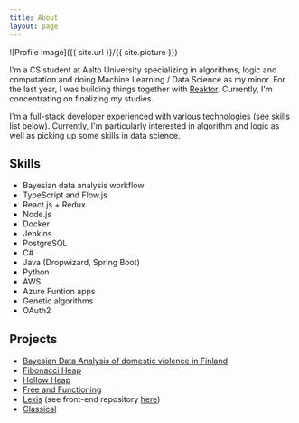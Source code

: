 ```yaml
---
title: About
layout: page
---
```

![Profile Image]({{ site.url }}/{{ site.picture }})

<p>I'm a CS student at Aalto University specializing in algorithms, logic and computation and doing Machine Learning / Data Science as my minor. For the last year, I was building things together with <a href="https://www.reaktor.com/">Reaktor</a>. Currently, I'm concentrating on finalizing my studies.</p>

<p>I'm a full-stack developer experienced with various technologies (see skills list below). Currently, I'm particularly interested in algorithm and logic as well as picking up some skills in data science.</p>

<h2>Skills</h2>

<ul class="skill-list">
    <li>Bayesian data analysis workflow</li>
	<li>TypeScript and Flow.js</li>
	<li>React.js + Redux</li>
	<li>Node.js</li>
    <li>Docker</li>
    <li>Jenkins</li>
    <li>PostgreSQL</li>
    <li>C#</li>
    <li>Java (Dropwizard, Spring Boot)</li>
    <li>Python</li>
    <li>AWS</li>
    <li>Azure Funtion apps</li>
    <li>Genetic algorithms</li>
    <li>OAuth2</li>
</ul>

<h2>Projects</h2>

<ul>
	<li><a href="https://alekte.com/BDA-project/">Bayesian Data Analysis of domestic violence in Finland</a></li>
	<li><a href="https://github.com/AleksTeresh/fibonacci-heap">Fibonacci Heap</a></li>
	<li><a href="https://github.com/AleksTeresh/hollow-heap">Hollow Heap</a></li>
    <li><a href="https://github.com/AleksTeresh/free-and-functioning">Free and Functioning</a></li>
    <li><a href="https://github.com/AleksTeresh/lexis-back">Lexis</a> (see front-end repository <a href="https://github.com/AleksTeresh/lexis-front">here</a>)</li>
    <li><a href="https://github.com/AleksTeresh/classical">Classical</a></li>
</ul>
